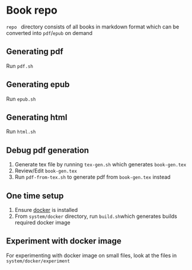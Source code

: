 # Book repo

`repo ` directory consists of all books in markdown format which can be converted into `pdf`/`epub` on demand

## Generating pdf

Run `pdf.sh`

## Generating epub

Run `epub.sh`

## Generating html

Run `html.sh`

## Debug pdf generation

1. Generate tex file by running `tex-gen.sh` which generates `book-gen.tex`
2. Review/Edit `book-gen.tex`
3. Run `pdf-from-tex.sh` to generate pdf from `book-gen.tex` instead

## One time setup

1. Ensure [docker](https://www.docker.com/) is installed
2. From `system/docker` directory, run `build.sh`which generates builds required docker image

## Experiment with docker image

For experimenting with docker image on small files, look at the files in `system/docker/experiment`
